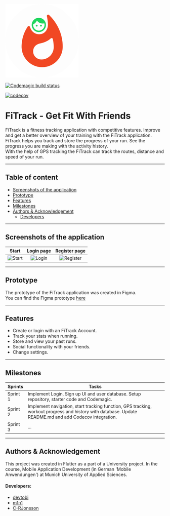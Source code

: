 ![FiTrack Logo](https://github.com/mobileappdevhm20/team-project-team_7/blob/develop/assets/images/png/fitrack-logocircle.png?raw=true "FiTrack Logo")

[![Codemagic build status](https://api.codemagic.io/apps/5ec7a927261f3410eb114173/5ec863ee261f3440df2f3a35/status_badge.svg)](https://codemagic.io/apps/5ec7a927261f3410eb114173/5ec863ee261f3440df2f3a35/latest_build)

[![codecov](https://codecov.io/gh/mobileappdevhm20/team-project-team_7/branch/master/graph/badge.svg)](https://codecov.io/gh/mobileappdevhm20/team-project-team_7)

# FiTrack - Get Fit With Friends
FiTrack is a fitness tracking application with competitive features. Improve and get a better overview of your training with the FiTrack application.
<br>FiTrack helps you track and store the progress of your run. See the progress you are making with the activity history.
<br>With the help of GPS tracking the FiTrack can track the routes, distance and speed of your run.

---

## Table of content
- [Screenshots of the application](#screenshots-of-the-application)
- [Prototype](#prototype)
- [Features](#features)
- [Milestones](#milestones)
- [Authors & Acknowledgement](#authors-&-Acknowledgement)
    - [Developers](#developers)

---

## Screenshots of the application
Start  |  Login page | Register page
:-------------------------:|:-------------------------:|:-------------------------:
![Start](https://github.com/mobileappdevhm20/team-project-team_7/blob/feature/readme/docs/FiTrack-Start.PNG?raw=true)  |  ![Login](https://github.com/mobileappdevhm20/team-project-team_7/blob/feature/readme/docs/FiTrack-LogIn-Screen.PNG?raw=true)  |  ![Register](https://github.com/mobileappdevhm20/team-project-team_7/blob/feature/readme/docs/FiTrack-Register.PNG?raw=true)

---

## Prototype
The prototype of the FiTrack application was created in Figma.
<br>
You can find the Figma prototype [here](https://www.figma.com/file/bOH8Rt1yujQjkMxyjsm1hj/FiTrack?node-id=0%3A1)
<br>

---

## Features
- Create or login with an FiTrack Account.
- Track your stats when running.
- Store and view your past runs.
- Social functionality with your friends.
- Change settings.

---

## Milestones
| Sprints | Tasks |
| ------ | ------------- |
| Sprint 1 | Implement Login, Sign up UI and user database. Setup repository, starter code and Codemagic. |
| Sprint 2 | Implement navigation, start tracking function, GPS tracking, workout progress and history with database. Update README.md and add Codecov integration.|
| Sprint 3 | ... |

---

## Authors & Acknowledgement
This project was created in Flutter as a part of a University project. In the course, Mobile Application Development (in German 'Mobile Anwendungen') at Munich University of Applied Sciences.
<br>
#### Developers:
- [devtobi](https://github.com/devtobi)
- [m1n1](https://github.com/m1n1)
- [C-RJonsson](https://github.com/C-RJonsson)
